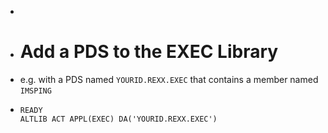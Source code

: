 -
- # Add a PDS to the EXEC Library
- e.g. with a PDS named `YOURID.REXX.EXEC` that contains a member named `IMSPING`
- ```
  READY
  ALTLIB ACT APPL(EXEC) DA('YOURID.REXX.EXEC')
  
  ```